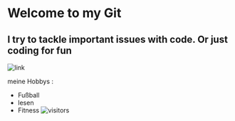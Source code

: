 # Welcome to my Git
## I try to tackle important issues with code. Or just coding for fun
![link](https://images.unsplash.com/photo-1584824486539-53bb4646bdbc?ixlib=rb-4.0.3&ixid=MnwxMjA3fDB8MHxwaG90by1wYWdlfHx8fGVufDB8fHx8&auto=format&fit=crop&w=687&q=80)


meine Hobbys :
- Fußball
- lesen
- Fitness
![visitors](https://visitor-badge.glitch.me/badge?page_id=page.id&left_color=green&right_color=red)
